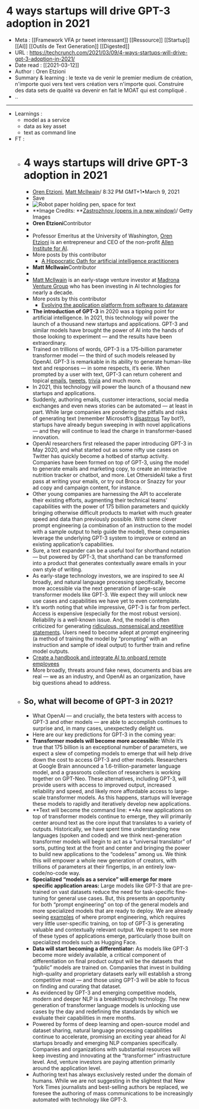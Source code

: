 # 4 ways startups will drive GPT-3 adoption in 2021
- Meta :  [[Framework VFA pr tweet interessant]]   [[Ressource]] [[Startup]] [[AI]] [[Outils de Text Generation]] [[Digested]]
- URL : https://techcrunch.com/2021/03/09/4-ways-startups-will-drive-gpt-3-adoption-in-2021/
- Date read : [[2021-03-12]]
- Author :  Oren Etzioni
- Summary & learning :   le texte va de venir le premier medium de création, n'importe quoi vers text vers création vers n'importe quoi. Construire des data sets de qualité va devenir en fait le MOAT qui est compliqué .
- .. 

- ------------------------------------------------ 
- Learnings : 
    - model as a service
    - data as key asset 
    - text as command line 
- FT : 
    - # 4 ways startups will drive GPT-3 adoption in 2021
        - [Oren Etzioni](https://techcrunch.com/author/oren-etzioni/), [Matt McIlwain](https://techcrunch.com/author/matt-mcilwain/)/ 8:32 PM GMT+1•March 9, 2021
        - Save
        - ![Robot paper holding pen, space for text](https://techcrunch.com/wp-content/uploads/2021/03/GettyImages-875579516.jpg?w=730&crop=1)
        - **Image Credits: **[Zastrozhnov (opens in a new window)](https://www.gettyimages.com/search/photographer?family=creative&photographer=Andrii+Zastrozhnov)/ Getty Images
        - **Oren Etzioni**Contributor
        - [](https://twitter.com/etzioni)
        - Professor Emeritus at the University of Washington, [Oren Etzioni](https://www.linkedin.com/in/orenetzioni/) is an entrepreneur and CEO of the non-profit [Allen Institute for AI](https://allenai.org/).
        - More posts by this contributor
            - [A Hippocratic Oath for artificial intelligence practitioners](https://techcrunch.com/2018/03/14/a-hippocratic-oath-for-artificial-intelligence-practitioners/)
        - **Matt McIlwain**Contributor
        - [](https://twitter.com/mattmcilwain)
        - [Matt McIlwain](https://www.linkedin.com/in/matt-mcilwain-692522/) is an early-stage venture investor at [Madrona Venture Group](https://www.madrona.com/) who has been investing in AI technologies for nearly a decade.
        - More posts by this contributor
            - [Evolving the application platform from software to dataware](https://techcrunch.com/2016/07/27/evolving-the-application-platform-from-software-to-dataware/)
        - **The introduction of GPT-3** in 2020 was a tipping point for artificial intelligence. In 2021, this technology will power the launch of a thousand new startups and applications. GPT-3 and similar models have brought the power of AI into the hands of those looking to experiment — and the results have been extraordinary.
        - Trained on trillions of words, GPT-3 is a 175-billion parameter transformer model — the third of such models released by OpenAI. GPT-3 is remarkable in its ability to generate human-like text and responses — in some respects, it’s eerie. When prompted by a user with text, GPT-3 can return coherent and topical [emails](https://twitter.com/OthersideAI), [tweets](https://twitter.com/sushant_kumar/status/1283314235842297856?ref_src=twsrc%5Etfw%7Ctwcamp%5Etweetembed%7Ctwterm%5E1283314235842297856%7Ctwgr%5E%7Ctwcon%5Es1_&ref_url=https%3A%2F%2Fdevminator.com%2Fforums%2Ftopic%2Ftweet-generator-gpt-3-openai-api-example%2F), [trivia](https://lacker.io/ai/2020/07/06/giving-gpt-3-a-turing-test.html) and much more.
        - In 2021, this technology will power the launch of a thousand new startups and applications.
        - Suddenly, authoring emails, customer interactions, social media exchanges and even news stories can be automated — at least in part. While large companies are pondering the pitfalls and risks of generating text (remember Microsoft’s [disastrous](https://techcrunch.com/2016/03/25/microsoft-apologizes-for-hijacked-chatbot-tays-wildly-inappropriate-tweets/) Tay bot?), startups have already begun sweeping in with novel applications — and they will continue to lead the charge in transformer-based innovation.
        - OpenAI researchers first released the paper introducing GPT-3 in May 2020, and what started out as some nifty use cases on Twitter has quickly become a hotbed of startup activity. Companies have been formed on top of GPT-3, using the model to generate emails and marketing copy, to create an interactive nutrition tracker or chatbot, and more. Let OthersideAI take a first pass at writing your emails, or try out Broca or Snazzy for your ad copy and campaign content, for instance.
        - Other young companies are harnessing the API to accelerate their existing efforts, augmenting their technical teams’ capabilities with the power of 175 billion parameters and quickly bringing otherwise difficult products to market with much greater speed and data than previously possible. With some clever prompt engineering (a combination of an instruction to the model with a sample output to help guide the model), these companies leverage the underlying GPT-3 system to improve or extend an existing application’s capabilities.
        - Sure, a text expander can be a useful tool for shorthand notation — but powered by GPT-3, that shorthand can be transformed into a product that generates contextually aware emails in your own style of writing.
        - As early-stage technology investors, we are inspired to see AI broadly, and natural language processing specifically, become more accessible via the next generation of large-scale transformer models like GPT-3. We expect they will unlock new use cases and capabilities we have yet to even contemplate.
        - It’s worth noting that while impressive, GPT-3 is far from perfect. Access is expensive (especially for the most robust version). Reliability is a well-known issue. And, the model is often criticized for generating [ridiculous, nonsensical and repetitive statements](https://medium.com/@tomchatfield/i-asked-gpt-3-for-a-philosophical-response-it-gave-me-utter-rubbish-edea6d9e3775). Users need to become adept at prompt engineering (a method of training the model by “prompting” with an instruction and sample of ideal output) to further train and refine model outputs.
        - [Create a handbook and integrate AI to onboard remote employees](https://techcrunch.com/2021/03/02/create-a-handbook-and-integrate-ai-to-onboard-remote-employees/)
        - More broadly, threats around fake news, documents and bias are real — we as an industry, and OpenAI as an organization, have big questions ahead to address.
    - ## So, what will become of GPT-3 in 2021?
        - What OpenAI — and crucially, the beta testers with access to GPT-3 and other models — are able to accomplish continues to surprise and, in many cases, unexpectedly delight us.
        - Here are our key predictions for GPT-3 in the coming year:
        - **Transformer models will become more accessible:** While it’s true that 175 billion is an exceptional number of parameters, we expect a slew of competing models to emerge that will help drive down the cost to access GPT-3 and other models. Researchers at Google Brain announced a 1.6-trillion-parameter language model, and a grassroots collection of researchers is working together on GPT-Neo. These alternatives, including GPT-3, will provide users with access to improved output, increased reliability and speed, and likely more affordable access to large-scale transformer models. As this happens, startups will leverage these models to rapidly and iteratively develop new applications.
        - **Text will become the command line: **As new applications on top of transformer models continue to emerge, they will primarily center around text as the core input that translates to a variety of outputs. Historically, we have spent time understanding new languages (spoken and coded) and we think next-generation transformer models will begin to act as a “universal translator” of sorts, putting text at the front and center and bringing the power to build new applications to the “codeless” among us. We think this will empower a whole new generation of creators, with trillions of parameters at their fingertips, in an entirely low-code/no-code way.
        - **Specialized “models as a service” will emerge for more specific application areas:** Large models like GPT-3 that are pre-trained on vast datasets reduce the need for task-specific fine-tuning for general use cases. But, this presents an opportunity for both “prompt engineering” on top of the general models and more specialized models that are ready to deploy. We are already seeing [examples](https://snazzy.ai/) of where prompt engineering, which requires very little user-specific training, on top of GPT-3 is generating valuable and contextually relevant output. We expect to see more of these types of applications emerge, particularly those built on specialized models such as Hugging Face.
        - **Data will start becoming a differentiator:** As models like GPT-3 become more widely available, a critical component of differentiation on final product output will be the datasets that “public” models are trained on. Companies that invest in building high-quality and proprietary datasets early will establish a strong competitive moat — and those using GPT-3 will be able to focus on finding and curating that dataset.
        - As evidenced by GPT-3 and emerging competitive models, modern and deeper NLP is a breakthrough technology. The new generation of transformer language models is unlocking use cases by the day and redefining the standards by which we evaluate their capabilities in mere months.
        - Powered by forms of deep learning and open-source model and dataset sharing, natural language processing capabilities continue to accelerate, promising an exciting year ahead for AI startups broadly and emerging NLP companies specifically. Companies and organizations with substantial resources will keep investing and innovating at the “transformer” infrastructure level. And, venture investors are paying attention primarily around the application level.
        - Authoring text has always exclusively rested under the domain of humans. While we are not suggesting in the slightest that New York Times journalists and best-selling authors be replaced, we foresee the authoring of mass communications to be increasingly automated with technology like GPT-3.